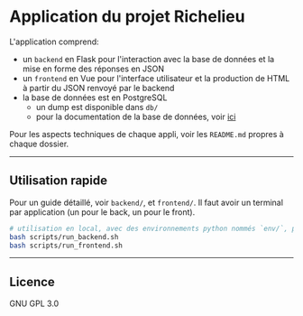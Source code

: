 # Application du projet Richelieu

L'application comprend: 
- un `backend` en Flask pour l'interaction avec
  la base de données et la mise en forme des réponses en JSON
- un `frontend` en Vue pour l'interface utilisateur et la production
  de HTML à partir du JSON renvoyé par le backend
- la base de données est en PostgreSQL
  - un dump est disponible dans `db/`
  - pour la documentation de la base de données, voir [ici](./db/README.md)
  
Pour les aspects techniques de chaque appli, voir les `README.md` propres à chaque dossier.

---

## Utilisation rapide

Pour un guide détaillé, voir `backend/`, et `frontend/`. 
Il faut avoir un terminal par application (un pour le back, un pour le front).

```bash
# utilisation en local, avec des environnements python nommés `env/`, postgresql et `libpq-dev` déjà installés
bash scripts/run_backend.sh
bash scripts/run_frontend.sh
```

---

## Licence

GNU GPL 3.0
